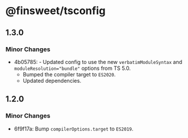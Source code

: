 # @finsweet/tsconfig

## 1.3.0

### Minor Changes

- 4b05785: - Updated config to use the new `verbatimModuleSyntax` and `moduleResolution="bundle"` options from TS 5.0.
  - Bumped the compiler target to `ES2020`.
  - Updated dependencies.

## 1.2.0

### Minor Changes

- 6f9f17a: Bump `compilerOptions.target` to `ES2019`.
